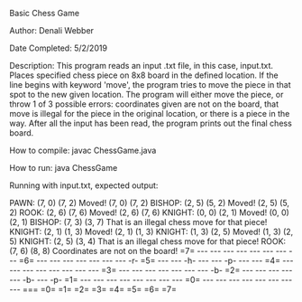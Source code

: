 Basic Chess Game

Author: Denali Webber

Date Completed: 5/2/2019

Description: This program reads an input .txt file, in this case, input.txt. Places specified chess piece on 8x8 board in the defined location. If the line begins with keyword 'move', the program tries to move the piece in that spot to the new given location. The program will either move the piece, or throw 1 of 3 possible errors: coordinates given are not on the board, that move is illegal for the piece in the original location, or there is a piece in the way. After all the input has been read, the program prints out the final chess board.

How to compile: javac ChessGame.java

How to run: java ChessGame

Running with input.txt, expected output:

PAWN: (7, 0) (7, 2)
Moved! (7, 0) (7, 2)
BISHOP: (2, 5) (5, 2)
Moved! (2, 5) (5, 2)
ROOK: (2, 6) (7, 6)
Moved! (2, 6) (7, 6)
KNIGHT: (0, 0) (2, 1)
Moved! (0, 0) (2, 1)
BISHOP: (7, 3) (3, 7)
That is an illegal chess move for that piece!
KNIGHT: (2, 1) (1, 3)
Moved! (2, 1) (1, 3)
KNIGHT: (1, 3) (2, 5)
Moved! (1, 3) (2, 5)
KNIGHT: (2, 5) (3, 4)
That is an illegal chess move for that piece!
ROOK: (7, 6) (8, 8)
Coordinates are not on the board!
=7= --- --- --- --- --- --- --- ---
=6= --- --- --- --- --- --- --- -r-
=5= --- --- -h- --- --- -p- --- ---
=4= --- --- --- --- --- --- --- ---
=3= --- --- --- --- --- --- --- -b-
=2= --- --- --- --- --- -b- --- -p-
=1= --- --- --- --- --- --- --- ---
=0= --- --- --- --- --- --- --- ---
=== =0= =1= =2= =3= =4= =5= =6= =7=

